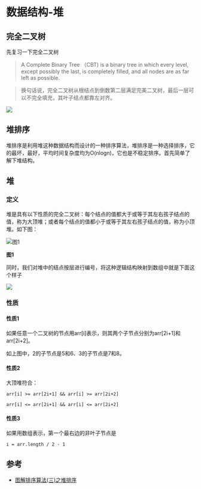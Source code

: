 # 数据结构-堆

## 完全二叉树

先复习一下完全二叉树

>A Complete Binary Tree （CBT) is a binary tree in which every level,
except possibly the last, is completely filled, and all nodes
are as far left as possible.

>换句话说，完全二叉树从根结点到倒数第二层满足完美二叉树，最后一层可以不完全填充，其叶子结点都靠左对齐。

![][3]


## 堆排序

堆排序是利用堆这种数据结构而设计的一种排序算法，堆排序是一种选择排序，它的最坏，最好，平均时间复杂度均为O(nlogn)，它也是不稳定排序。首先简单了解下堆结构。


## 堆

### 定义

堆是具有以下性质的完全二叉树：每个结点的值都大于或等于其左右孩子结点的值，称为大顶堆；或者每个结点的值都小于或等于其左右孩子结点的值，称为小顶堆。如下图：

![图1][1]

**图1**


同时，我们对堆中的结点按层进行编号，将这种逻辑结构映射到数组中就是下面这个样子



![][2]

### 性质

#### 性质1



如果任意一个二叉树的节点用arr[i]表示，则其两个子节点分别为arr[2i+1]和arr[2i+2]。

如上图中，2的子节点是5和6、3的子节点是7和8。

#### 性质2

大顶堆符合：
```
arr[i] >= arr[2i+1] && arr[i] >= arr[2i+2]  
```

```
arr[i] <= arr[2i+1] && arr[i] <= arr[2i+2]  
```

#### 性质3

如果用数组表示，第一个最右边的非叶子节点是

```
i = arr.length / 2 - 1
```

## 参考

- [图解排序算法(三)之堆排序][4]



[1]:../images/堆-1.png
[2]:../images/堆-数组-1.png
[3]:../images/完全二叉树-1.png
[4]:https://www.cnblogs.com/chengxiao/p/6129630.html
